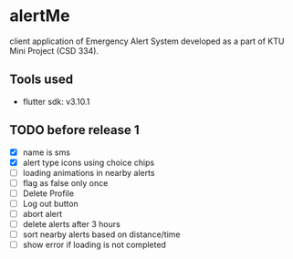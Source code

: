 # alertMe

client application of Emergency Alert System developed as a part of KTU Mini Project (CSD 334).

## Tools used
- flutter sdk: v3.10.1

## TODO before release 1
- [X] name is sms
- [X] alert type icons using choice chips
- [ ] loading animations in nearby alerts
- [ ] flag as false only once
- [ ] Delete Profile
- [ ] Log out button
- [ ] abort alert
- [ ] delete alerts after 3 hours
- [ ] sort nearby alerts based on distance/time
- [ ] show error if loading is not completed 